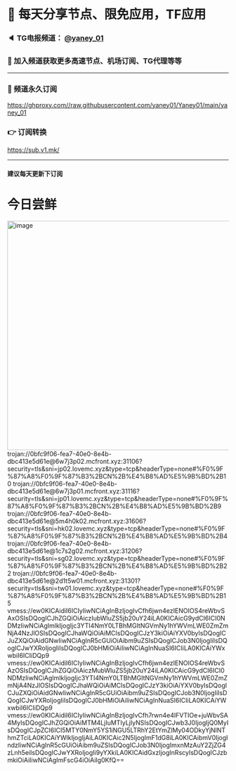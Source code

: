 # 🚀 每天分享节点、限免应用，TF应用
### 🔈 TG电报频道： [@yaney_01](https://t.me/yaney_01) 
### 🔔 加入频道获取更多高速节点、机场订阅、TG代理等等  
***
### 🔗  频道永久订阅
   https://ghproxy.com//raw.githubusercontent.com/yaney01/Yaney01/main/yaney_01
### 👉  订阅转换
   https://sub.v1.mk/
***
#### 建议每天更新下订阅
# 今日尝鲜
<img width="522" alt="image" src="https://user-images.githubusercontent.com/53202722/201443424-b3b97530-fe9e-4c56-92a9-bab1cf160009.png">
trojan://0bfc9f06-fea7-40e0-8e4b-dbc413e5d61e@6w7j3p02.mcfront.xyz:31106?security=tls&sni=jp02.lovemc.xyz&type=tcp&headerType=none#%F0%9F%87%A8%F0%9F%87%B3%2BCN%2B%E4%B8%AD%E5%9B%BD%2B10
trojan://0bfc9f06-fea7-40e0-8e4b-dbc413e5d61e@6w7j3p01.mcfront.xyz:31116?security=tls&sni=jp01.lovemc.xyz&type=tcp&headerType=none#%F0%9F%87%A8%F0%9F%87%B3%2BCN%2B%E4%B8%AD%E5%9B%BD%2B9
trojan://0bfc9f06-fea7-40e0-8e4b-dbc413e5d61e@5m4h0k02.mcfront.xyz:31606?security=tls&sni=hk02.lovemc.xyz&type=tcp&headerType=none#%F0%9F%87%A8%F0%9F%87%B3%2BCN%2B%E4%B8%AD%E5%9B%BD%2B4
trojan://0bfc9f06-fea7-40e0-8e4b-dbc413e5d61e@1c7s2g02.mcfront.xyz:31206?security=tls&sni=sg02.lovemc.xyz&type=tcp&headerType=none#%F0%9F%87%A8%F0%9F%87%B3%2BCN%2B%E4%B8%AD%E5%9B%BD%2B22
trojan://0bfc9f06-fea7-40e0-8e4b-dbc413e5d61e@2d1t5w01.mcfront.xyz:31301?security=tls&sni=tw01.lovemc.xyz&type=tcp&headerType=none#%F0%9F%87%A8%F0%9F%87%B3%2BCN%2B%E4%B8%AD%E5%9B%BD%2B15
vmess://ew0KICAidiI6ICIyIiwNCiAgInBzIjogIvCfh6jwn4ezIENOIOS4reWbvSAxOSIsDQogICJhZGQiOiAiczIubWluZS5jb20uY24iLA0KICAicG9ydCI6ICI0NDMzIiwNCiAgImlkIjogIjc3YTI4NmY0LTBhMGItNGVmNy1hYWVmLWE0ZmZmNjA4NzJlOSIsDQogICJhaWQiOiAiMCIsDQogICJzY3kiOiAiYXV0byIsDQogICJuZXQiOiAidGNwIiwNCiAgInR5cGUiOiAibm9uZSIsDQogICJob3N0IjogIiIsDQogICJwYXRoIjogIiIsDQogICJ0bHMiOiAiIiwNCiAgInNuaSI6ICIiLA0KICAiYWxwbiI6ICIiDQp9
vmess://ew0KICAidiI6ICIyIiwNCiAgInBzIjogIvCfh6jwn4ezIENOIOS4reWbvSAzOSIsDQogICJhZGQiOiAiczMubWluZS5jb20uY24iLA0KICAicG9ydCI6ICI0NDMzIiwNCiAgImlkIjogIjc3YTI4NmY0LTBhMGItNGVmNy1hYWVmLWE0ZmZmNjA4NzJlOSIsDQogICJhaWQiOiAiMCIsDQogICJzY3kiOiAiYXV0byIsDQogICJuZXQiOiAidGNwIiwNCiAgInR5cGUiOiAibm9uZSIsDQogICJob3N0IjogIiIsDQogICJwYXRoIjogIiIsDQogICJ0bHMiOiAiIiwNCiAgInNuaSI6ICIiLA0KICAiYWxwbiI6ICIiDQp9
vmess://ew0KICAidiI6ICIyIiwNCiAgInBzIjogIvCfh7rwn4e4IFVTIOe+juWbvSA4MyIsDQogICJhZGQiOiAiMTM4LjIuMTIyLjIyNSIsDQogICJwb3J0IjogIjQ0MyIsDQogICJpZCI6ICI5MTY0NmY5YS1iNGU5LTRhY2EtYmZlMy04ODkyYjNlNThmZTciLA0KICAiYWlkIjogIjAiLA0KICAic2N5IjogImF1dG8iLA0KICAibmV0IjogIndzIiwNCiAgInR5cGUiOiAibm9uZSIsDQogICJob3N0IjogImxnMzAuY2ZjZG4zLnh5eiIsDQogICJwYXRoIjogIi9yYXkiLA0KICAidGxzIjogInRscyIsDQogICJzbmkiOiAiIiwNCiAgImFscG4iOiAiIg0KfQ==
